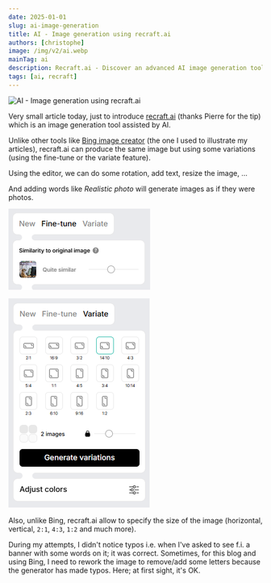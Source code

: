 ```yaml
---
date: 2025-01-01
slug: ai-image-generation
title: AI - Image generation using recraft.ai
authors: [christophe]
image: /img/v2/ai.webp
mainTag: ai
description: Recraft.ai - Discover an advanced AI image generation tool that offers fine-tuning, image variations, custom sizing, and accurate text rendering.
tags: [ai, recraft]
---
```

<!-- cspell:ignore recraft -->
![AI - Image generation using recraft.ai](/img/v2/ai.webp)

Very small article today, just to introduce [recraft.ai](https://www.recraft.ai/) (thanks Pierre for the tip) which is an image generation tool assisted by AI.

Unlike other tools like [Bing image creator](https://www.bing.com/images/create) (the one I used to illustrate my articles), recraft.ai can produce the same image but using some variations (using the fine-tune or the variate feature).

Using the editor, we can do some rotation, add text, resize the image, ...

And adding words like *Realistic photo* will generate images as if they were photos.

<!-- truncate -->

![Fine-tune](./images/fine-tune.png)

![Variate](./images/variate.png)

Also, unlike Bing, recraft.ai allow to specify the size of the image (horizontal, vertical, `2:1`, `4:3`, `1:2` and much more).

During my attempts, I didn't notice typos i.e. when I've asked to see f.i. a banner with some words on it; it was correct. Sometimes, for this blog and using Bing, I need to rework the image to remove/add some letters because the generator has made typos. Here; at first sight, it's OK.